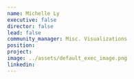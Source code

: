 ```yaml
---
name: Michelle Ly
executive: false
director: false
lead: false
community_manager: Misc. Visualizations 
position:  
project:  
image: ../assets/default_exec_image.png
linkedin: 
---
```

